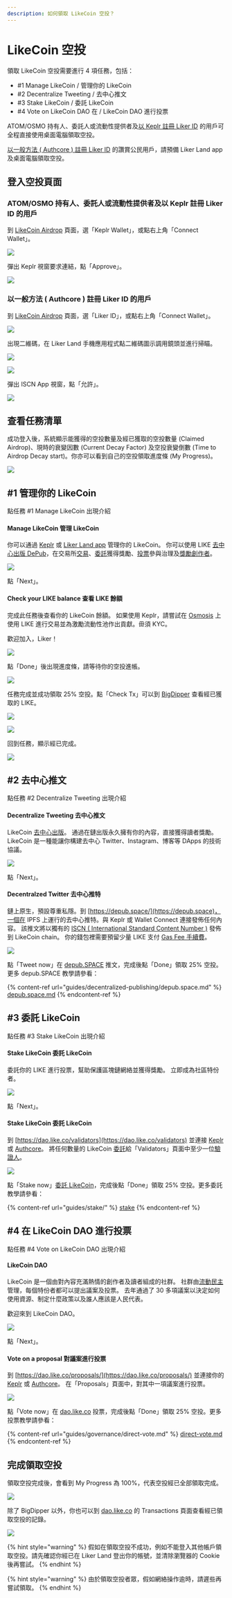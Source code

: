 ```yaml
---
description: 如何領取 LikeCoin 空投？
---
```


# LikeCoin 空投

領取 LikeCoin 空投需要進行 4 項任務，包括：

* \#1 Manage LikeCoin / 管理你的 LikeCoin
* \#2 Decentralize Tweeting / 去中心推文
* \#3 Stake LikeCoin / 委託 LikeCoin
* \#4 Vote on LikeCoin DAO 在 / LikeCoin DAO 進行投票

ATOM/OSMO 持有人、委託人或流動性提供者及[以 Keplr 註冊 Liker ID](user-guide/liker-id/register-with-keplr.md) 的用戶可全程直接使用桌面電腦領取空投。

[以一般方法 ( Authcore ) 註冊 Liker ID](user-guide/liker-id/register.md) 的讚賞公民用戶，請預備 Liker Land app 及桌面電腦領取空投。

## 登入空投頁面

### ATOM/OSMO 持有人、委託人或流動性提供者及以 Keplr 註冊 Liker ID 的用戶

到 [LikeCoin Airdrop](https://app.like.co/airdrop/check) 頁面，選「Keplr Wallet」，或點右上角「Connect Wallet」。

![](<.gitbook/assets/Airdrop 01 Keplr.png>)

彈出 Keplr 視窗要求連結，點「Approve」。

![](<.gitbook/assets/Airdrop 02 Keplr.png>)

### 以一般方法 ( Authcore ) 註冊 Liker ID 的用戶

到 [LikeCoin Airdrop](https://app.like.co/airdrop/check) 頁面，選「Liker ID」，或點右上角「Connect Wallet」。

![](<.gitbook/assets/Airdrop 01 Liker Land.png>)

出現二維碼，在 Liker Land 手機應用程式點二維碼圖示調用鏡頭並進行掃瞄。

![](<.gitbook/assets/Airdrop 02 Liker Land.png>)

![](<.gitbook/assets/depub.SPACE 04.png>)

彈出 ISCN App 視窗，點「允許」。

![](<.gitbook/assets/Airdrop 03 Liker Land.png>)

## 查看任務清單

成功登入後，系統顯示能獲得的空投數量及經已獲取的空投數量 (Claimed Airdrop)、現時的衰變因數 (Current Decay Factor) 及空投衰變倒數 (Time to Airdrop Decay start)。你亦可以看到自己的空投領取進度條 (My Progress)。

![](<.gitbook/assets/Airdrop 04.png>)

## #1 管理你的 LikeCoin

點任務 #1 Manage LikeCoin 出現介紹

#### Manage LikeCoin 管理 LikeCoin

你可以通過 [Keplr](user-guide/liker-id/register-with-keplr.md) 或 [Liker Land app](user-guide/liker-id/register.md) 管理你的 LikeCoin。 你可以使用 LIKE [去中心出版 DePub](guides/decentralized-publishing/)，在交易所[交易](guides/trade/)、[委託](guides/stake/)獲得獎勵、[投票](guides/governance/direct-vote.md)參與治理及[獎勵創作者](user-guide/liker-land/like.md)。

![](<.gitbook/assets/Airdrop 05.png>)

點「Next」。

#### Check your LIKE balance 查看 LIKE 餘額&#x20;

完成此任務後查看你的 LikeCoin 餘額。 如果使用 Keplr，請嘗試在 [Osmosis](guides/liquidity-mining/osmosis.md) 上使用 LIKE 進行交易並為激勵流動性池作出貢獻。毌須 KYC。

歡迎加入，Liker！

![](<.gitbook/assets/Airdrop 06.png>)

點「Done」後出現進度條，請等待你的空投進帳。

![](<.gitbook/assets/Airdrop 07.png>)

任務完成並成功領取 25% 空投。點「Check Tx」可以到 [BigDipper](https://likecoin.bigdipper.live) 查看經已獲取的 LIKE。

![](<.gitbook/assets/Airdrop 08.png>)

![](<.gitbook/assets/Airdrop 09.png>)

回到任務，顯示經已完成。

![](<.gitbook/assets/Airdrop 10.png>)

## #2 去中心推文

點任務 #2 Decentralize Tweeting 出現介紹

#### Decentralize Tweeting 去中心推文

LikeCoin [去中心出版](guides/decentralized-publishing/)。 通過在鏈出版永久擁有你的內容，直接獲得讀者獎勵。 LikeCoin 是一種能讓你構建去中心 Twitter、Instagram、博客等 DApps 的技術協議。

![](<.gitbook/assets/Airdrop 11.png>)

點「Next」。

#### Decentralzed Twitter 去中心推特

鏈上原生，預設尊重私隱。到 [https://depub.space/](https://depub.space)，一個在 IPFS 上運行的去中心推特。與 Keplr 或 Wallet Connect 連接發佈任何內容。 該推文將以獨有的 [ISCN ( International Standard Content Number )](guides/decentralized-publishing/what-is-iscn.md) 發佈到 LikeCoin chain。 你的錢包裡需要預留少量 LIKE 支付 [Gas Fee 手續費](guides/wallet/transaction-fee.md)。

![](<.gitbook/assets/Airdrop 12.png>)

點「Tweet now」在 [depub.SPACE](https://depub.space) 推文，完成後點「Done」領取 25% 空投。更多 depub.SPACE 教學請參看：

{% content-ref url="guides/decentralized-publishing/depub.space.md" %}
[depub.space.md](guides/decentralized-publishing/depub.space.md)
{% endcontent-ref %}

## #3 委託 LikeCoin

點任務 #3 Stake LikeCoin 出現介紹

#### Stake LikeCoin 委託 LikeCoin

委託你的 LIKE 進行投票，幫助保護區塊鏈網絡並獲得獎勵。 立即成為社區特份者。

![](<.gitbook/assets/Airdrop 13.png>)

點「Next」。

#### Stake LikeCoin 委託 LikeCoin

到 [https://dao.like.co/validators](https://dao.like.co/validators) 並連接 [Keplr](user-guide/liker-id/register-with-keplr.md) 或 [Authcore](user-guide/liker-id/register.md)。 將任何數量的 LikeCoin [委託](guides/stake/)給「Validators」頁面中至少一位[驗證人](guides/governance/what-is-a-validator/)。

![](<.gitbook/assets/Airdrop 14.png>)

點「Stake now」[委託 LikeCoin](guides/stake/delegation-of-likecoin.md)，完成後點「Done」領取 25% 空投。更多委託教學請參看：

{% content-ref url="guides/stake/" %}
[stake](guides/stake/)
{% endcontent-ref %}

## #4 在 LikeCoin DAO 進行投票

點任務 #4 Vote on LikeCoin DAO 出現介紹

#### LikeCoin DAO

LikeCoin 是一個由對內容充滿熱情的創作者及讀者組成的社群。 社群由[流動民主](guides/governance/liquid-democracy.md)管理，每個特份者都可以提出議案及投票。 去年通過了 30 多項議案以決定如何使用資源、制定什麼政策以及誰人應該是人民代表。

歡迎來到 LikeCoin DAO。

![](<.gitbook/assets/Airdrop 15.png>)

點「Next」。

#### Vote on a proposal 對議案進行投票

到 [https://dao.like.co/proposals/](https://dao.like.co/proposals/) 並連接你的 [Keplr](user-guide/liker-id/register-with-keplr.md) 或 [Authcore](user-guide/liker-id/register.md)。 在「Proposals」頁面中，對其中一項議案進行投票。

![](<.gitbook/assets/Airdrop 16.png>)

點「Vote now」在 [dao.like.co](https://dao.like.co) 投票，完成後點「Done」領取 25% 空投。更多投票教學請參看：

{% content-ref url="guides/governance/direct-vote.md" %}
[direct-vote.md](guides/governance/direct-vote.md)
{% endcontent-ref %}

## 完成領取空投

領取空投完成後，會看到 My Progress 為 100%，代表空投經已全部領取完成。

![](<.gitbook/assets/Airdrop 17.png>)

除了 BigDipper 以外，你也可以到 [dao.like.co](https://dao.like.co) 的 Transactions 頁面查看經已領取空投的記錄。

![](<.gitbook/assets/Airdrop 18.png>)

{% hint style="warning" %}
假如在領取空投不成功，例如不能登入其他帳戶領取空投。請先確認你經已在 Liker Land 登出你的帳號，並清除瀏覽器的 Cookie 後再嘗試。
{% endhint %}

{% hint style="warning" %}
由於領取空投者眾，假如網絡操作逾時，請遲些再嘗試領取。
{% endhint %}
